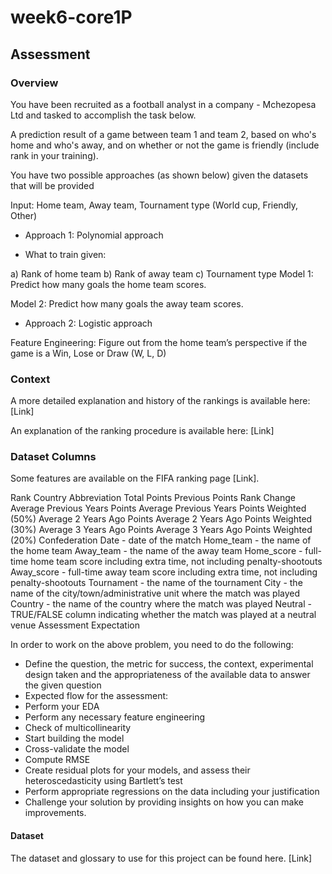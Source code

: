 # week6-core1P
## Assessment
### Overview 

You have been recruited as a football analyst in a company - Mchezopesa Ltd and tasked to accomplish the task below.

A prediction result of a game between team 1 and team 2, based on who's home and who's away, and on whether or not the game is friendly (include rank in your training).

You have two possible approaches (as  shown below) given the datasets that will be provided

Input: Home team, Away team, Tournament type (World cup, Friendly, Other)

- Approach 1: Polynomial approach

- What to train given:

a) Rank of home team
b) Rank of away team
c) Tournament type
Model 1: Predict how many goals the home team scores.

Model 2: Predict how many goals the away team scores.

- Approach 2: Logistic approach

Feature Engineering: Figure out from the home team’s perspective if the game is a Win, Lose or Draw (W, L, D)

### Context

A more detailed explanation and history of the rankings is available here: [Link] 

An explanation of the ranking procedure is available here: [Link]

### Dataset Columns

Some features are available on the FIFA ranking page [Link].

Rank
Country Abbreviation
Total Points
Previous Points
Rank Change
Average Previous Years Points
Average Previous Years Points Weighted (50%)
Average 2 Years Ago Points
Average 2 Years Ago Points Weighted (30%)
Average 3 Years Ago Points
Average 3 Years Ago Points Weighted (20%)
Confederation
Date - date of the match
Home_team - the name of the home team
Away_team - the name of the away team
Home_score - full-time home team score including extra time, not including penalty-shootouts
Away_score - full-time away team score including extra time, not including penalty-shootouts
Tournament - the name of the tournament
City - the name of the city/town/administrative unit where the match was played
Country - the name of the country where the match was played
Neutral - TRUE/FALSE column indicating whether the match was played at a neutral venue
Assessment Expectation

In order to work on the above problem, you need to do the following:

- Define the question, the metric for success, the context, experimental design taken and the appropriateness of the available data to answer the given question
- Expected flow for the assessment:
- Perform your EDA
- Perform any necessary feature engineering 
- Check of multicollinearity
- Start building the model
- Cross-validate the model
- Compute RMSE
- Create residual plots for your models, and assess their heteroscedasticity using Bartlett’s test
- Perform appropriate regressions on the data including your justification
- Challenge your solution by providing insights on how you can make improvements.
#### Dataset

The dataset and glossary to use for this project can be found here. [Link] 
